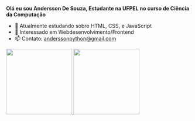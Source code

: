 <strong>Olá eu sou Andersson De Souza, Estudante na UFPEL no curso de Ciência da Computação</strong>
- 🌱 Atualmente estudando sobre HTML, CSS, e JavaScript
- 💞️ Interessado em Webdesenvolvimento/Frontend
- 📫 Contato: anderssonpython@gmail.com

 <a href="https://github.com/anderssonslv">
  <img height="180em" src="https://github-readme-stats.vercel.app/api?username=anderssonslv&show_icons=true&theme=&include_all_commits=true&count_private=true"/>
  <img height="180em" src="https://github-readme-stats.vercel.app/api/top-langs/?username=anderssonslv&layout=compact&langs_count=7&theme="/>
</div>
